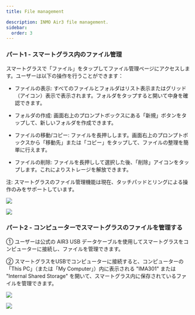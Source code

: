 ```yaml
---
title: File management

description: INMO Air3 file management.
sidebar:
  order: 3
---
```


### パート1 - スマートグラス内のファイル管理

スマートグラスで「ファイル」をタップしてファイル管理ページにアクセスします。ユーザーは以下の操作を行うことができます：  

* ファイルの表示: すべてのファイルとフォルダはリスト表示またはグリッド（アイコン）表示で表示されます。フォルダをタップすると開いて中身を確認できます。  

* フォルダの作成: 画面右上のプロンプトボックスにある「新規」ボタンをタップして、新しいフォルダを作成できます。 

* ファイルの移動/コピー: ファイルを長押しします。画面右上のプロンプトボックスから「移動先」または「コピー」をタップして、ファイルの整理を簡単に行えます。  

* ファイルの削除: ファイルを長押しして選択した後、「削除」アイコンをタップします。これによりストレージを解放できます。  

注: スマートグラスのファイル管理機能は現在、タッチパッドとリングによる操作のみをサポートしています。  

![](public/images/air3/file-management-1.png)

![](public/images/air3/file-management-2.png)

### パート2 - コンピューターでスマートグラスのファイルを管理する  

① ユーザーは公式の AIR3 USB データケーブルを使用してスマートグラスをコンピューターに接続し、ファイルを管理できます。  

② スマートグラスをUSBでコンピューターに接続すると、コンピューターの「This PC」（または「My Computer」）内に表示される "IMA301" または "Internal Shared Storage" を開いて、スマートグラス内に保存されているファイルを管理できます。

![](public/images/air3/file-management-3.png)

![](public/images/air3/file-management-4.png)



